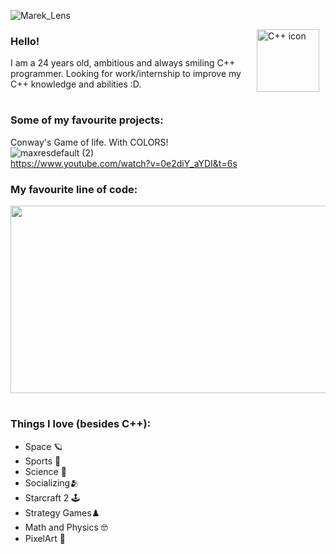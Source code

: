 
![Marek_Lens](https://github.com/user-attachments/assets/c95fc092-00a1-4a0c-8c98-6fc3fa7f10b3)

<img align="right" alt="C++ icon" width="100px" style="padding-right:10px;" src="https://cdn.jsdelivr.net/gh/devicons/devicon@latest/icons/cplusplus/cplusplus-original.svg" />

### Hello!
I am a 24 years old, ambitious and always smiling C++ programmer.
Looking for work/internship to improve my C++ knowledge and abilities :D. 
#

### Some of my favourite projects:
Conway's Game of life. With COLORS!  
![maxresdefault (2)](https://github.com/user-attachments/assets/1391fc1a-cf63-4319-8d2e-fbd217bab837)  
https://www.youtube.com/watch?v=0e2diY_aYDI&t=6s

### My favourite line of code:

<img src="https://github.com/user-attachments/assets/a17d5db4-6c7b-4f54-9364-a9acf0910f47" width="600" height="300">

#
### Things I love (besides C++):
- Space 🪐 
- Sports 👟
- Science 🔬
- Socializing🫂
- Starcraft 2 🕹️
- Strategy Games♟️
- Math and Physics 🤓
- PixelArt 👾
#

